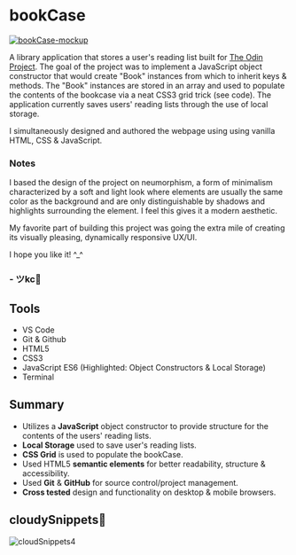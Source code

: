 # bookCase
[![bookCase-mockup](https://user-images.githubusercontent.com/90482169/235292455-c45912fe-07ca-46ca-aa65-78044f747ee9.gif)](https://johnkeyscloud.github.io/bookCase/)

A library application that stores a user's reading list built for <a href="https://www.theodinproject.com/lessons/node-path-javascript-library" target="_blank">The Odin Project</a>. The goal of the project was to implement a JavaScript object constructor that would create "Book" instances from which to inherit keys & methods. The "Book" instances are stored in an array and used to populate the contents of the bookcase via a neat CSS3 grid trick (see code). The application currently saves users' reading lists through the use of local storage.

I simultaneously designed and authored the webpage using using vanilla HTML, CSS & JavaScript.

### Notes
I based the design of the project on neumorphism, a form of minimalism characterized by a soft and light look where elements are usually the same color as the background and are only distinguishable by shadows and highlights surrounding the element. I feel this gives it a modern aesthetic. 

My favorite part of building this project was going the extra mile of creating its visually pleasing, dynamically responsive UX/UI.

I hope you like it! ^_^

### - ツkc💭

## Tools
* VS Code
* Git & Github
* HTML5
* CSS3 
* JavaScript ES6 (Highlighted: Object Constructors & Local Storage)
* Terminal

## Summary
* Utilizes a **JavaScript** object constructor to provide structure for the contents of the users' reading lists.
* **Local Storage** used to save user's reading lists.
* **CSS Grid** is used to populate the bookCase.
* Used HTML5 **semantic elements** for better readability, structure & accessibility.
* Used **Git** & **GitHub** for source control/project management. 
* **Cross tested** design and functionality on desktop & mobile browsers.

## cloudySnippets💭
![cloudSnippets4](https://user-images.githubusercontent.com/90482169/235291636-9f81dd75-7f74-4018-a690-1ac7aa751d48.png)